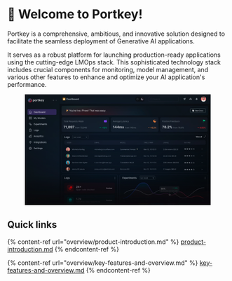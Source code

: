 # 👋 Welcome to Portkey!

Portkey is a comprehensive, ambitious, and innovative solution designed to facilitate the seamless deployment of Generative AI applications.&#x20;

It serves as a robust platform for launching production-ready applications using the cutting-edge LMOps stack. This sophisticated technology stack includes crucial components for monitoring, model management, and various other features to enhance and optimize your AI application's performance.

<figure><img src=".gitbook/assets/Screenshot 2023-07-11 at 7.06.58 PM.png" alt=""><figcaption></figcaption></figure>

## Quick links

{% content-ref url="overview/product-introduction.md" %}
[product-introduction.md](overview/product-introduction.md)
{% endcontent-ref %}

{% content-ref url="overview/key-features-and-overview.md" %}
[key-features-and-overview.md](overview/key-features-and-overview.md)
{% endcontent-ref %}
